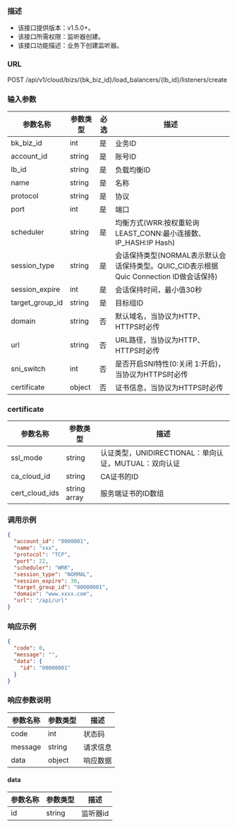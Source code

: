 ### 描述

- 该接口提供版本：v1.5.0+。
- 该接口所需权限：监听器创建。
- 该接口功能描述：业务下创建监听器。

### URL

POST /api/v1/cloud/bizs/{bk_biz_id}/load_balancers/{lb_id}/listeners/create

### 输入参数

| 参数名称          | 参数类型       | 必选 | 描述              |
|------------------|--------------|------|------------------|
| bk_biz_id        | int          | 是   | 业务ID            |
| account_id       | string       | 是   | 账号ID            |
| lb_id            | string       | 是   | 负载均衡ID         |
| name             | string       | 是   | 名称              |
| protocol         | string       | 是   | 协议              |
| port             | int          | 是   | 端口              |
| scheduler        | string       | 是   | 均衡方式(WRR:按权重轮询 LEAST_CONN:最小连接数、IP_HASH:IP Hash) |
| session_type     | string       | 是   | 会话保持类型(NORMAL表示默认会话保持类型。QUIC_CID表示根据Quic Connection ID做会话保持) |
| session_expire   | int          | 是   | 会话保持时间，最小值30秒 |
| target_group_id  | string       | 是   | 目标组ID           |
| domain           | string       | 否   | 默认域名，当协议为HTTP、HTTPS时必传               |
| url              | string       | 否   | URL路径，当协议为HTTP、HTTPS时必传                |
| sni_switch       | int          | 否   | 是否开启SNI特性(0:关闭 1:开启)，当协议为HTTPS时必传 |
| certificate      | object       | 否   | 证书信息，当协议为HTTPS时必传                     |

### certificate

| 参数名称          | 参数类型       | 描述                                   |
|------------------|--------------|--------------------------------------|
| ssl_mode         | string       | 认证类型，UNIDIRECTIONAL：单向认证，MUTUAL：双向认证 |
| ca_cloud_id      | string       | CA证书的ID                              |
| cert_cloud_ids | string array | 服务端证书的ID数组                           |

### 调用示例

```json
{
  "account_id": "0000001",
  "name": "xxx",
  "protocol": "TCP",
  "port": 22,
  "scheduler": "WRR",
  "session_type": "NORMAL",
  "session_expire": 30,
  "target_group_id": "00000001",
  "domain": "www.xxxx.com",
  "url": "/api/url"
}
```

### 响应示例

```json
{
  "code": 0,
  "message": "",
  "data": {
    "id": "00000001"
  }
}
```

### 响应参数说明

| 参数名称  | 参数类型  | 描述    |
|---------|----------|---------|
| code    | int      | 状态码   |
| message | string   | 请求信息 |
| data    | object   | 响应数据 |

#### data

| 参数名称  | 参数类型 | 描述    |
|----------|--------|---------|
| id       | string | 监听器id |
